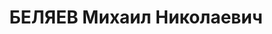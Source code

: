 ---
title: БЕЛЯЕВ Михаил Николаевич
description: "Род. в 1890, г. Киев, украинец, обр.: среднее, член ВКП(б). Проживал:\
  \ Московская обл., г. Можайск, военный городок при огнескладе № 67. Начальник военного\
  \ огнесклада № 67, майор \n  Арестован 18.06.1937. Обв. в участии в к.-р. террористической\
  \ организации. Приговор: ВК ВС СССР, 28.11.1937 – ВМН. Расстрелян 28.11.1937, г.Москва.\
  \ \n  Реабилитирован ВК ВС СССР апрель 1956"
---